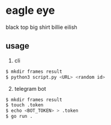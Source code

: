 # eagle eye

black top big shirt billie eilish

## usage

1. cli

```sh
$ mkdir frames result
$ python3 script.py <URL> <random id>
```

2. telegram bot

```sh
$ mkdir frames result
$ touch .token
$ echo <BOT_TOKEN> > .token
$ go run .
```
